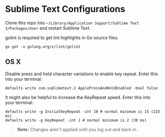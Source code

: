 # Sublime Text Configurations

Clone this repo into `~/Library/Application Support/Sublime Text 3/Packages/User` and restart Sublime Text.

golint is required to get lint highlights in Go source files.

```
go get -u golang.org/x/lint/golint
```

## OS X
Disable press and hold character variations to enable key repeat. Enter this into your terminal:

```
defaults write com.sublimetext.2 ApplePressAndHoldEnabled -bool false
```

It might also be helpful to increase the KeyRepeat speed. Enter this into your terminal:
```
defaults write -g InitialKeyRepeat -int 10 # normal minimum is 15 (225 ms)
defaults write -g KeyRepeat -int 1 # normal minimum is 2 (30 ms)
```

>**Note:** Changes aren't applied until you log out and back in.
